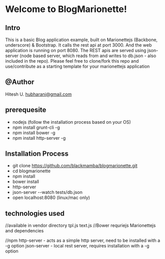 Welcome to BlogMarionette!
===================



Intro
------
This is a basic Blog application example, built on Marionettejs (Backbone, underscore) & Bootstrap. It calls the rest api at port 3000. And the web application is running on port 8080. The REST apis are served using json-server (node based server, which reads from and writes to db.json - also included in the repo). Please feel free to clone/fork this repo and use/contribute as a starting template for your marionettejs application

@Author
-------
Hitesh U.
hubharani@gmail.com

prerequesite
--------------
- nodejs (follow the installation process based on your OS)
- npm install grunt-cli -g
- npm install bower -g 
- npm install http-server -g
 

Installation Process
-----------------------
- git clone https://github.com/blackmamba/blogmarionette.git
- cd blogmarionette
- npm install 
- bower install
- http-server
- json-server --watch tests/db.json
- open localhost:8080 (linux/mac only)

technologies used
---------------------
//available in vendor directory
tpl.js
text.js
//Bower
requriejs
Marionettejs and dependencies

//npm
http-server - acts as a simple http server, need to be installed with a -g option
json-server - local rest server, requires installation with a -g option



